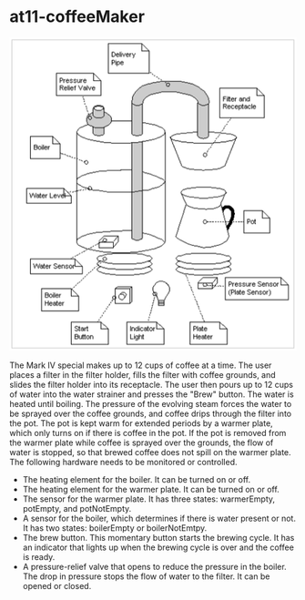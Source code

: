 # at11-coffeeMaker
![](src/main/java/funda/prog101/resources/coffeeMaker.png)

The Mark IV special makes up to 12 cups of coffee at a time. The user places a filter in the filter holder, fills the filter with coffee grounds, and slides the filter holder into its receptacle. The user then pours up to 12 cups of water into the water strainer and presses the "Brew" button. The water is heated until boiling. The pressure of the evolving steam forces the water to be sprayed over the coffee grounds, and coffee drips through the filter into the pot. The pot is kept warm for extended periods by a warmer plate, which only turns on if there is coffee in the pot. If the pot is removed from the warmer plate while coffee is sprayed over the grounds, the flow of water is stopped, so that brewed coffee does not spill on the warmer plate. The following hardware needs to be monitored or controlled. 
-	The heating element for the boiler. It can be turned on or off. 
-	The heating element for the warmer plate. It can be turned on or off. 
-	The sensor for the warmer plate. It has three states: warmerEmpty, potEmpty, and potNotEmpty. 
-	A sensor for the boiler, which determines if there is water present or not. It has two states: boilerEmpty or boilerNotEmtpy. 
-	The brew button. This momentary button starts the brewing cycle. It has an indicator that lights up when the brewing cycle is over and the coffee is ready. 
-	A pressure-relief valve that opens to reduce the pressure in the boiler. The drop in pressure stops the flow of water to the filter. It can be opened or closed.

